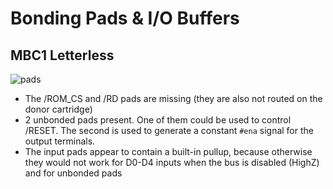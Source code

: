 # Bonding Pads & I/O Buffers

## MBC1 Letterless

![pads](imgstore/pads.jpg)

- The /ROM_CS and /RD pads are missing (they are also not routed on the donor cartridge)
- 2 unbonded pads present. One of them could be used to control /RESET. The second is used to generate a constant `#ena` signal for the output terminals.
- The input pads appear to contain a built-in pullup, because otherwise they would not work for D0-D4 inputs when the bus is disabled (HighZ) and for unbonded pads
